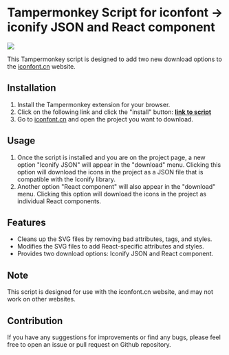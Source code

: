 # Tampermonkey Script for iconfont -> iconify JSON and React component

![](https://p3-juejin.byteimg.com/tos-cn-i-k3u1fbpfcp/c460180364f3425f8776489c61fb448f~tplv-k3u1fbpfcp-zoom-in-crop-mark:3024:0:0:0.awebp)

This Tampermonkey script is designed to add two new download options to the [iconfont.cn](https://www.iconfont.cn/) website.

## Installation

1. Install the Tampermonkey extension for your browser.
2. Click on the following link and click the "install" button: **[link to script](https://github.com/yee94/tampermonkey-iconfont-iconify/raw/main/index.user.js)**
3. Go to [iconfont.cn](https://www.iconfont.cn/) and open the project you want to download.

## Usage

1. Once the script is installed and you are on the project page, a new option "Iconify JSON" will appear in the "download" menu. Clicking this option will download the icons in the project as a JSON file that is compatible with the Iconify library.
2. Another option "React component" will also appear in the "download" menu. Clicking this option will download the icons in the project as individual React components.

## Features

- Cleans up the SVG files by removing bad attributes, tags, and styles.
- Modifies the SVG files to add React-specific attributes and styles.
- Provides two download options: Iconify JSON and React component.

## Note

This script is designed for use with the iconfont.cn website, and may not work on other websites.

## Contribution

If you have any suggestions for improvements or find any bugs, please feel free to open an issue or pull request on Github repository.
